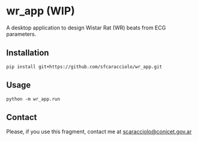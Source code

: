 # wr_app (WIP)
A desktop application to design Wistar Rat (WR) beats from ECG parameters.

## Installation

```
pip install git+https://github.com/sfcaracciolo/wr_app.git
```

## Usage
```
python -m wr_app.run
```
## Contact
Please, if you use this fragment, contact me at scaracciolo@conicet.gov.ar
